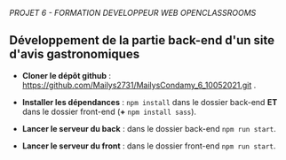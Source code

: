 *PROJET 6 - FORMATION DEVELOPPEUR WEB OPENCLASSROOMS*

Développement de la partie back-end d'un site d'avis gastronomiques
----
* **Cloner le dépôt github** : https://github.com/Mailys2731/MailysCondamy_6_10052021.git .

* **Installer les dépendances** : `npm install` dans le dossier back-end  **ET**  dans le dossier front-end (**+** `npm install sass`).

* **Lancer le serveur du back** : dans le dossier back-end `npm run start`.

* **Lancer le serveur du front** : dans le dossier front-end `npm run start`.
